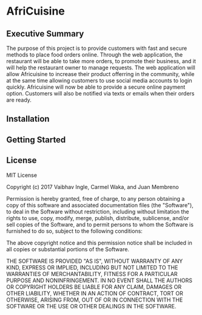 # AfriCuisine

## Executive Summary
The purpose of this project is to provide customers with fast and secure methods to place food orders online. Through the web application, the restaurant will be able to take more orders, to promote their business, and it will help the restaurant owner to manage requests. 
The web application will allow Africuisine to increase their product offerring in the community, while at the same time allowing customers to use social media accounts to login quickly. Africuisine will now be able to provide a secure online payment option. Customers will also be notified via texts or emails when their orders are ready.

## Installation

## Getting Started

## License

MIT License

Copyright (c) 2017 Vaibhav Ingle, Carmel Waka, and Juan Membreno

Permission is hereby granted, free of charge, to any person obtaining a copy
of this software and associated documentation files (the "Software"), to deal
in the Software without restriction, including without limitation the rights
to use, copy, modify, merge, publish, distribute, sublicense, and/or sell
copies of the Software, and to permit persons to whom the Software is
furnished to do so, subject to the following conditions:

The above copyright notice and this permission notice shall be included in all
copies or substantial portions of the Software.

THE SOFTWARE IS PROVIDED "AS IS", WITHOUT WARRANTY OF ANY KIND, EXPRESS OR
IMPLIED, INCLUDING BUT NOT LIMITED TO THE WARRANTIES OF MERCHANTABILITY,
FITNESS FOR A PARTICULAR PURPOSE AND NONINFRINGEMENT. IN NO EVENT SHALL THE
AUTHORS OR COPYRIGHT HOLDERS BE LIABLE FOR ANY CLAIM, DAMAGES OR OTHER
LIABILITY, WHETHER IN AN ACTION OF CONTRACT, TORT OR OTHERWISE, ARISING FROM,
OUT OF OR IN CONNECTION WITH THE SOFTWARE OR THE USE OR OTHER DEALINGS IN THE
SOFTWARE.
